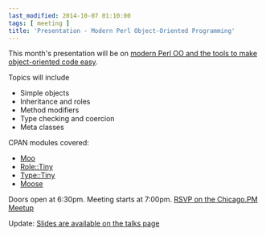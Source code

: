 ```yaml
---
last_modified: 2014-10-07 01:10:00
tags: [ meeting ]
title: 'Presentation - Modern Perl Object-Oriented Programming'
---
```

This month's presentation will be on [modern Perl OO and the tools to make object-oriented code easy](http://www.meetup.com/ChicagoPM/events/211160342/).

Topics will include

* Simple objects
* Inheritance and roles
* Method modifiers
* Type checking and coercion
* Meta classes

CPAN modules covered:

* [Moo](https://metacpan.org/pod/Moo)
* [Role::Tiny](https://metacpan.org/pod/Role::Tiny)
* [Type::Tiny](https://metacpan.org/pod/Type::Tiny)
* [Moose](https://metacpan.org/pod/Moose)

Doors open at 6:30pm. Meeting starts at 7:00pm. [RSVP on the Chicago.PM Meetup](http://www.meetup.com/ChicagoPM/events/211160342/)

Update: [Slides are available on the talks page](http://chicago.pm.org/Object-Oriented)
